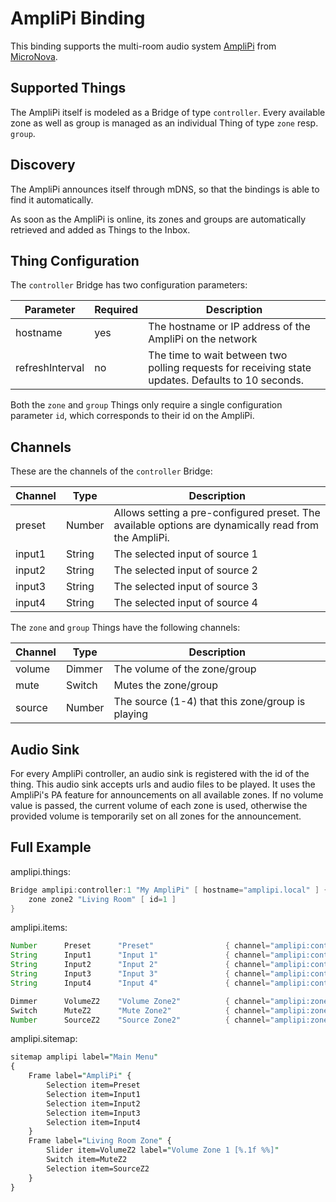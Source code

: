 # AmpliPi Binding

This binding supports the multi-room audio system [AmpliPi](http://www.amplipi.com/) from [MicroNova](http://www.micro-nova.com/).

## Supported Things

The AmpliPi itself is modeled as a Bridge of type `controller`.
Every available zone as well as group is managed as an individual Thing of type `zone` resp. `group`.

## Discovery

The AmpliPi announces itself through mDNS, so that the bindings is able to find it automatically.

As soon as the AmpliPi is online, its zones and groups are automatically retrieved and added as Things to the Inbox.

## Thing Configuration

The `controller` Bridge has two configuration parameters:

|    Parameter    | Required |                                            Description                                             |
|-----------------|----------|----------------------------------------------------------------------------------------------------|
| hostname        | yes      | The hostname or IP address of the AmpliPi on the network                                           |
| refreshInterval | no       | The time to wait between two polling requests for receiving state updates. Defaults to 10 seconds. |

Both the `zone` and `group` Things only require a single configuration parameter `id`, which corresponds to their id on the AmpliPi.

## Channels

These are the channels of the `controller` Bridge:

| Channel |  Type  |                                             Description                                              |
|---------|--------|------------------------------------------------------------------------------------------------------|
| preset  | Number | Allows setting a pre-configured preset. The available options are dynamically read from the AmpliPi. |
| input1  | String | The selected input of source 1                                                                       |
| input2  | String | The selected input of source 2                                                                       |
| input3  | String | The selected input of source 3                                                                       |
| input4  | String | The selected input of source 4                                                                       |

The `zone` and `group` Things have the following channels:

| Channel |  Type  |                   Description                    |
|---------|--------|--------------------------------------------------|
| volume  | Dimmer | The volume of the zone/group                     |
| mute    | Switch | Mutes the zone/group                             |
| source  | Number | The source (1-4) that this zone/group is playing |

## Audio Sink

For every AmpliPi controller, an audio sink is registered with the id of the thing.
This audio sink accepts urls and audio files to be played.
It uses the AmpliPi's PA feature for announcements on all available zones.
If no volume value is passed, the current volume of each zone is used, otherwise the provided volume is temporarily set on all zones for the announcement.

## Full Example

amplipi.things:

```java
Bridge amplipi:controller:1 "My AmpliPi" [ hostname="amplipi.local" ] {
    zone zone2 "Living Room" [ id=1 ]
}
```

amplipi.items:

```java
Number      Preset      "Preset"                { channel="amplipi:controller:1:preset" }
String      Input1      "Input 1"               { channel="amplipi:controller:1:input1" }
String      Input2      "Input 2"               { channel="amplipi:controller:1:input2" }
String      Input3      "Input 3"               { channel="amplipi:controller:1:input3" }
String      Input4      "Input 4"               { channel="amplipi:controller:1:input4" }

Dimmer      VolumeZ2    "Volume Zone2"          { channel="amplipi:zone:1:zone2:volume" }
Switch      MuteZ2      "Mute Zone2"            { channel="amplipi:zone:1:zone2::mute" }
Number      SourceZ2    "Source Zone2"          { channel="amplipi:zone:1:zone2::source" }
```

amplipi.sitemap:

```perl
sitemap amplipi label="Main Menu"
{
    Frame label="AmpliPi" {
        Selection item=Preset
        Selection item=Input1
        Selection item=Input2
        Selection item=Input3
        Selection item=Input4
    }
    Frame label="Living Room Zone" {
        Slider item=VolumeZ2 label="Volume Zone 1 [%.1f %%]"
        Switch item=MuteZ2
        Selection item=SourceZ2
    }
}
```

